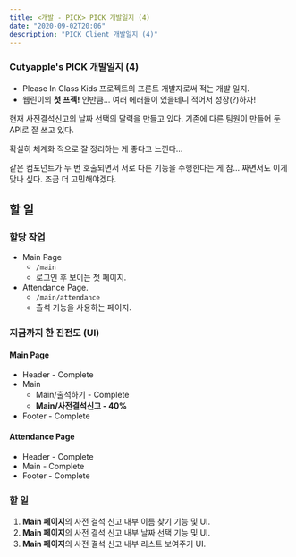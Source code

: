 ```yaml
---
title: <개발 - PICK> PICK 개발일지 (4)
date: "2020-09-02T20:06"
description: "PICK Client 개발일지 (4)"
---
```


### Cutyapple's PICK 개발일지 (4)

- Please In Class Kids 프로젝트의 프론트 개발자로써 적는 개발 일지.
- 웹린이의 **첫 프젝!** 인만큼... 여러 에러들이 있을테니 적어서 성장(?)하자!

현재 사전결석신고의 날짜 선택의 달력을 만들고 있다. 기존에 다른 팀원이 만들어 둔 API로 잘 쓰고 있다.

확실히 체계화 적으로 잘 정리하는 게 좋다고 느낀다...

같은 컴포넌트가 두 번 호출되면서 서로 다른 기능을 수행한다는 게 참... 짜면서도 이게 맞나 싶다. 조금 더 고민해야겠다.

## 할 일

### 할당 작업

- Main Page
  - `/main`
  - 로그인 후 보이는 첫 페이지.
- Attendance Page.
  - `/main/attendance`
  - 출석 기능을 사용하는 페이지.

### 지금까지 한 진전도 (UI)

#### Main Page

- Header - Complete
- Main
  - Main/출석하기 - Complete
  - **Main/사전결석신고 - 40%**
- Footer - Complete

#### Attendance Page

- Header - Complete
- Main - Complete
- Footer - Complete

### 할 일

1. **Main 페이지**의 사전 결석 신고 내부 이름 찾기 기능 및 UI.
2. **Main 페이지**의 사전 결석 신고 내부 날짜 선택 기능 및 UI.
3. **Main 페이지**의 사전 결석 신고 내부 리스트 보여주기 UI.
